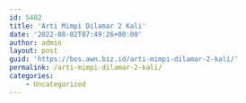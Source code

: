 ```yaml
---
id: 5402
title: 'Arti Mimpi Dilamar 2 Kali'
date: '2022-08-02T07:49:26+00:00'
author: admin
layout: post
guid: 'https://bos.awn.biz.id/arti-mimpi-dilamar-2-kali/'
permalink: /arti-mimpi-dilamar-2-kali/
categories:
    - Uncategorized
---
```


